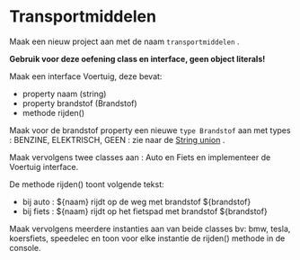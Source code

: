 # Transportmiddelen

Maak een nieuw project aan met de naam `transportmiddelen` .

**Gebruik voor deze oefening class en interface, geen object literals!**

Maak een interface Voertuig, deze bevat:

* property naam (string)
* property brandstof (Brandstof)
* methode rijden()

Maak voor de brandstof property een nieuwe `type Brandstof` aan met types : BENZINE, ELEKTRISCH, GEEN :  zie naar de [String union](../../cursus/wat-is-nodejs/type-systeem/basic-types.md#union-types) .

Maak vervolgens twee classes aan : Auto en Fiets en implementeer de Voertuig interface.

De methode rijden() toont volgende tekst:

* bij auto : ${naam} rijdt op de weg met brandstof ${brandstof}
* bij fiets : ${naam} rijdt op het fietspad met brandstof ${brandstof}

Maak vervolgens meerdere instanties aan van beide classes bv: bmw, tesla, koersfiets, speedelec en toon voor elke instantie de rijden() methode in de console.
